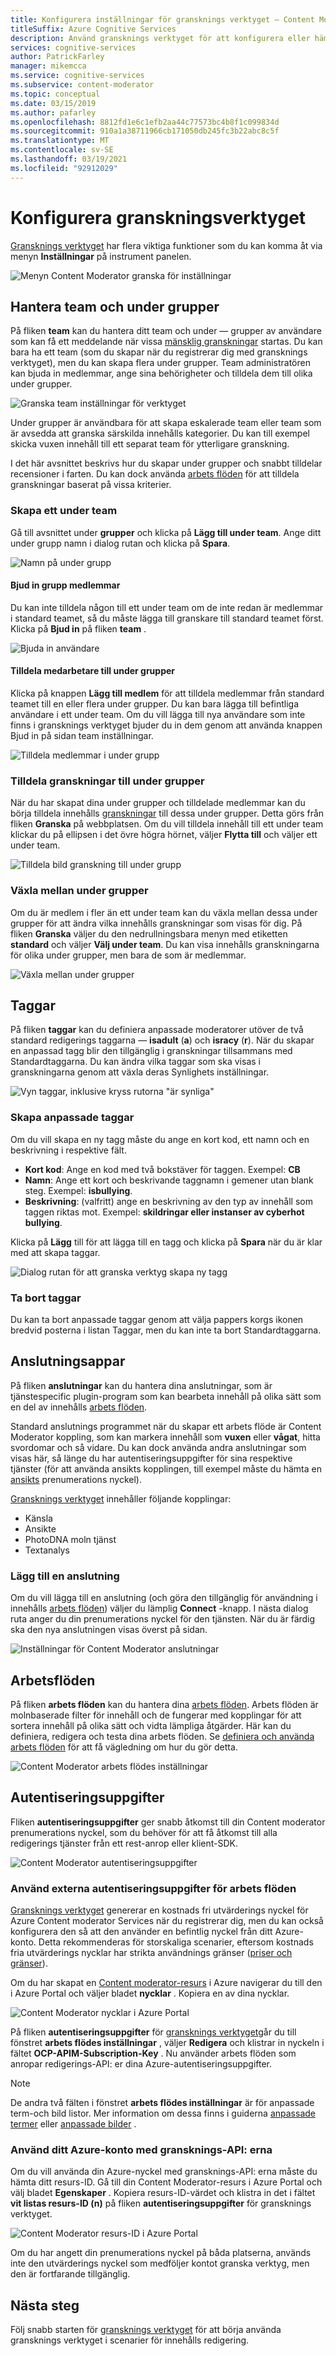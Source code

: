 ```yaml
---
title: Konfigurera inställningar för gransknings verktyget – Content Moderator
titleSuffix: Azure Cognitive Services
description: Använd gransknings verktyget för att konfigurera eller hämta team, taggar, kopplingar, arbets flöden och autentiseringsuppgifter för Content Moderator.
services: cognitive-services
author: PatrickFarley
manager: mikemcca
ms.service: cognitive-services
ms.subservice: content-moderator
ms.topic: conceptual
ms.date: 03/15/2019
ms.author: pafarley
ms.openlocfilehash: 8812fd1e6c1efb2aa44c77573bc4b8f1c099834d
ms.sourcegitcommit: 910a1a38711966cb171050db245fc3b22abc8c5f
ms.translationtype: MT
ms.contentlocale: sv-SE
ms.lasthandoff: 03/19/2021
ms.locfileid: "92912029"
---
```

# <a name="configure-the-review-tool"></a>Konfigurera granskningsverktyget

[Gransknings verktyget](https://contentmoderator.cognitive.microsoft.com) har flera viktiga funktioner som du kan komma åt via menyn **Inställningar** på instrument panelen.

![Menyn Content Moderator granska för inställningar](images/settings-1.png)

## <a name="manage-team-and-subteams"></a>Hantera team och under grupper

På fliken **team** kan du hantera ditt team och under &mdash; grupper av användare som kan få ett meddelande när vissa [mänsklig granskningar](../review-api.md#reviews) startas. Du kan bara ha ett team (som du skapar när du registrerar dig med gransknings verktyget), men du kan skapa flera under grupper. Team administratören kan bjuda in medlemmar, ange sina behörigheter och tilldela dem till olika under grupper.

![Granska team inställningar för verktyget](images/settings-2-team.png)

Under grupper är användbara för att skapa eskalerade team eller team som är avsedda att granska särskilda innehålls kategorier. Du kan till exempel skicka vuxen innehåll till ett separat team för ytterligare granskning.

I det här avsnittet beskrivs hur du skapar under grupper och snabbt tilldelar recensioner i farten. Du kan dock använda [arbets flöden](workflows.md) för att tilldela granskningar baserat på vissa kriterier.

### <a name="create-a-subteam"></a>Skapa ett under team

Gå till avsnittet under **grupper** och klicka på **Lägg till under team**. Ange ditt under grupp namn i dialog rutan och klicka på **Spara**.

![Namn på under grupp](images/1-Teams-2.PNG)

#### <a name="invite-teammates"></a>Bjud in grupp medlemmar

Du kan inte tilldela någon till ett under team om de inte redan är medlemmar i standard teamet, så du måste lägga till granskare till standard teamet först. Klicka på **Bjud in** på fliken **team** .

![Bjuda in användare](images/invite-users.png)

#### <a name="assign-teammates-to-subteam"></a>Tilldela medarbetare till under grupper

Klicka på knappen **Lägg till medlem** för att tilldela medlemmar från standard teamet till en eller flera under grupper. Du kan bara lägga till befintliga användare i ett under team. Om du vill lägga till nya användare som inte finns i gransknings verktyget bjuder du in dem genom att använda knappen Bjud in på sidan team inställningar.

![Tilldela medlemmar i under grupp](images/1-Teams-3.PNG)

### <a name="assign-reviews-to-subteams"></a>Tilldela granskningar till under grupper

När du har skapat dina under grupper och tilldelade medlemmar kan du börja tilldela innehålls [granskningar](../review-api.md#reviews) till dessa under grupper. Detta görs från fliken **Granska** på webbplatsen.
Om du vill tilldela innehåll till ett under team klickar du på ellipsen i det övre högra hörnet, väljer **Flytta till** och väljer ett under team.

![Tilldela bild granskning till under grupp](images/3-review-image-subteam-1.png)

### <a name="switch-between-subteams"></a>Växla mellan under grupper

Om du är medlem i fler än ett under team kan du växla mellan dessa under grupper för att ändra vilka innehålls granskningar som visas för dig. På fliken **Granska** väljer du den nedrullningsbara menyn med etiketten **standard** och väljer **Välj under team**. Du kan visa innehålls granskningarna för olika under grupper, men bara de som är medlemmar.

![Växla mellan under grupper](images/3-review-image-subteam-2.png)

## <a name="tags"></a>Taggar

På fliken **taggar** kan du definiera anpassade moderatorer utöver de två standard redigerings taggarna &mdash; **isadult** (**a**) och **isracy** (**r**). När du skapar en anpassad tagg blir den tillgänglig i granskningar tillsammans med Standardtaggarna. Du kan ändra vilka taggar som ska visas i granskningarna genom att växla deras Synlighets inställningar.

![Vyn taggar, inklusive kryss rutorna "är synliga"](images/tags-4-disable.png)

### <a name="create-custom-tags"></a>Skapa anpassade taggar

Om du vill skapa en ny tagg måste du ange en kort kod, ett namn och en beskrivning i respektive fält.

- **Kort kod**: Ange en kod med två bokstäver för taggen. Exempel: **CB**
- **Namn**: Ange ett kort och beskrivande taggnamn i gemener utan blank steg. Exempel: **isbullying**.
- **Beskrivning**: (valfritt) ange en beskrivning av den typ av innehåll som taggen riktas mot. Exempel: **skildringar eller instanser av cyberhot bullying**.

Klicka på **Lägg** till för att lägga till en tagg och klicka på **Spara** när du är klar med att skapa taggar.

![Dialog rutan för att granska verktyg skapa ny tagg](images/settings-3-tags.png)

### <a name="delete-tags"></a>Ta bort taggar

Du kan ta bort anpassade taggar genom att välja pappers korgs ikonen bredvid posterna i listan Taggar, men du kan inte ta bort Standardtaggarna.

## <a name="connectors"></a>Anslutningsappar

På fliken **anslutningar** kan du hantera dina anslutningar, som är tjänstespecific plugin-program som kan bearbeta innehåll på olika sätt som en del av innehålls [arbets flöden](../review-api.md#workflows).

Standard anslutnings programmet när du skapar ett arbets flöde är Content Moderator koppling, som kan markera innehåll som **vuxen** eller **vågat**, hitta svordomar och så vidare. Du kan dock använda andra anslutningar som visas här, så länge du har autentiseringsuppgifter för sina respektive tjänster (för att använda ansikts kopplingen, till exempel måste du hämta en [ansikts](../../face/overview.md) prenumerations nyckel).

[Gransknings verktyget](./human-in-the-loop.md) innehåller följande kopplingar:

- Känsla
- Ansikte
- PhotoDNA moln tjänst
- Textanalys

### <a name="add-a-connector"></a>Lägg till en anslutning

Om du vill lägga till en anslutning (och göra den tillgänglig för användning i innehålls [arbets flöden](../review-api.md#workflows)) väljer du lämplig **Connect** -knapp. I nästa dialog ruta anger du din prenumerations nyckel för den tjänsten. När du är färdig ska den nya anslutningen visas överst på sidan.

![Inställningar för Content Moderator anslutningar](images/settings-4-connectors.png)

## <a name="workflows"></a>Arbetsflöden

På fliken **arbets flöden** kan du hantera dina [arbets flöden](../review-api.md#workflows). Arbets flöden är molnbaserade filter för innehåll och de fungerar med kopplingar för att sortera innehåll på olika sätt och vidta lämpliga åtgärder. Här kan du definiera, redigera och testa dina arbets flöden. Se [definiera och använda arbets flöden](Workflows.md) för att få vägledning om hur du gör detta.

![Content Moderator arbets flödes inställningar](images/settings-5-workflows.png)

## <a name="credentials"></a>Autentiseringsuppgifter

Fliken **autentiseringsuppgifter** ger snabb åtkomst till din Content moderator prenumerations nyckel, som du behöver för att få åtkomst till alla redigerings tjänster från ett rest-anrop eller klient-SDK.

![Content Moderator autentiseringsuppgifter](images/settings-6-credentials.png)

### <a name="use-external-credentials-for-workflows"></a>Använd externa autentiseringsuppgifter för arbets flöden

[Gransknings verktyget](https://contentmoderator.cognitive.microsoft.com) genererar en kostnads fri utvärderings nyckel för Azure Content moderator Services när du registrerar dig, men du kan också konfigurera den så att den använder en befintlig nyckel från ditt Azure-konto. Detta rekommenderas för storskaliga scenarier, eftersom kostnads fria utvärderings nycklar har strikta användnings gränser ([priser och gränser](https://azure.microsoft.com/pricing/details/cognitive-services/content-moderator/)).

Om du har skapat en [Content moderator-resurs](https://ms.portal.azure.com/#create/Microsoft.CognitiveServicesContentModerator) i Azure navigerar du till den i Azure Portal och väljer bladet **nycklar** . Kopiera en av dina nycklar.

![Content Moderator nycklar i Azure Portal](images/credentials-azure-portal-keys.PNG)

På fliken **autentiseringsuppgifter** för [gransknings verktyget](https://contentmoderator.cognitive.microsoft.com)går du till fönstret **arbets flödes inställningar** , väljer **Redigera** och klistrar in nyckeln i fältet **OCP-APIM-Subscription-Key** . Nu använder arbets flöden som anropar redigerings-API: er dina Azure-autentiseringsuppgifter.

> [!NOTE]
> De andra två fälten i fönstret **arbets flödes inställningar** är för anpassade term-och bild listor. Mer information om dessa finns i guiderna [anpassade termer](../try-terms-list-api.md) eller [anpassade bilder](../try-image-list-api.md) .

### <a name="use-your-azure-account-with-the-review-apis"></a>Använd ditt Azure-konto med gransknings-API: erna

Om du vill använda din Azure-nyckel med gransknings-API: erna måste du hämta ditt resurs-ID. Gå till din Content Moderator-resurs i Azure Portal och välj bladet **Egenskaper** . Kopiera resurs-ID-värdet och klistra in det i fältet **vit listas resurs-ID (n)** på fliken **autentiseringsuppgifter** för gransknings verktyget.

![Content Moderator resurs-ID i Azure Portal](images/credentials-azure-portal-resourceid.PNG)

Om du har angett din prenumerations nyckel på båda platserna, används inte den utvärderings nyckel som medföljer kontot granska verktyg, men den är fortfarande tillgänglig.

## <a name="next-steps"></a>Nästa steg

Följ snabb starten för [gransknings verktyget](../quick-start.md) för att börja använda gransknings verktyget i scenarier för innehålls redigering.